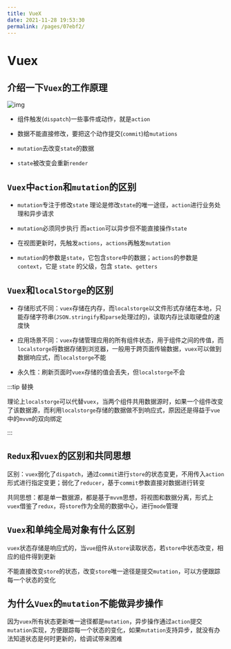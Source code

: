 ```yaml
---
title: VueX
date: 2021-11-28 19:53:30
permalink: /pages/07ebf2/
---
```

# Vuex

## 介绍一下`Vuex`的工作原理<badge text="特别重要" type="error" />

![img](https://cdn.jsdelivr.net/gh/duochizhacai/generatePic/img/202111281936912.webp)

- 组件触发(`dispatch`)一些事件或动作，就是`action`
- 数据不能直接修改，要把这个动作提交(`commit`)给`mutations`

- `mutation`去改变`state`的数据
- `state`被改变会重新`render`

## `Vuex`中`action`和`mutation`的区别<badge text="特别重要" type="error" />

- `mutation`专注于修改`state` 理论是修改`state`的唯一途径，`action`进行业务处理和异步请求

- `mutation`必须同步执行 而`action`可以异步但不能直接操作`state`

- 在视图更新时，先触发`actions`，`actions`再触发`mutation`

- `mutation`的参数是`state`，它包含`store`中的数据；`actions`的参数是`context`，它是 `state` 的父级，包含 `state`、`getters`



## `Vuex`和`localStorge`的区别<badge text="特别重要" type="error" />

- 存储形式不同：`vuex`存储在内存，而`localstorge`以文件形式存储在本地，只能存储字符串(`JSON.stringify`和`parse`处理过的)，读取内存比读取硬盘的速度快

- 应用场景不同：`vuex`存储管理应用的所有组件状态，用于组件之间的传值，而`localstorge`将数据存储到浏览器，一般用于跨页面传输数据，`vuex`可以做到数据响应式，而`localstorge`不能

- 永久性：刷新页面时`vuex`存储的值会丢失，但`localstorge`不会

:::tip 替换

理论上`localstorge`可以代替`vuex`，当两个组件共用数据源时，如果一个组件改变了该数据源，而利用`localstorge`存储的数据做不到响应式，原因还是得益于`vue`中的`mvvm`的双向绑定

:::

## `Redux`和`vuex`的区别和共同思想

区别：`vuex`弱化了`dispatch`，通过`commit`进行`store`的状态变更，不用传入`action`形式进行指定变更；弱化了`reducer`，基于`commit`参数直接对数据进行转变

共同思想：都是单一数据源，都是基于`mvvm`思想，将视图和数据分离，形式上`vuex`借鉴了`redux`，将`store`作为全局的数据中心，进行`mode`管理



## `Vuex`和单纯全局对象有什么区别

`vuex`状态存储是响应式的，当`vue`组件从`store`读取状态，若`store`中状态改变，相应的组件得到更新

不能直接改变`store`的状态，改变`store`唯一途径是提交`mutation`，可以方便跟踪每一个状态的变化



## 为什么`Vuex`的`mutation`不能做异步操作<badge text="重要" type="warning" />

因为`vuex`所有状态更新唯一途径都是`mutation`，异步操作通过`action`提交`mutation`实现，方便跟踪每一个状态的变化，如果`mutation`支持异步，就没有办法知道状态是何时更新的，给调试带来困难
